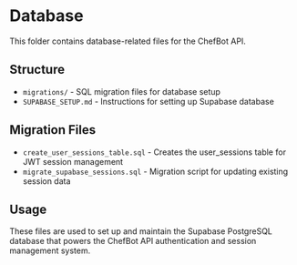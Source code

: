 # Database

This folder contains database-related files for the ChefBot API.

## Structure

- `migrations/` - SQL migration files for database setup
- `SUPABASE_SETUP.md` - Instructions for setting up Supabase database

## Migration Files

- `create_user_sessions_table.sql` - Creates the user_sessions table for JWT session management
- `migrate_supabase_sessions.sql` - Migration script for updating existing session data

## Usage

These files are used to set up and maintain the Supabase PostgreSQL database that powers the ChefBot API authentication and session management system.
